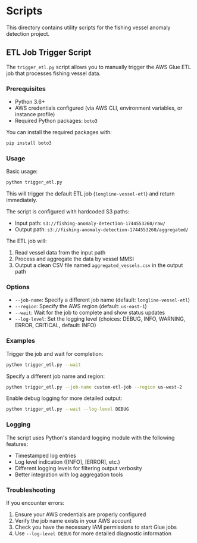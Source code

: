 # Scripts

This directory contains utility scripts for the fishing vessel anomaly detection project.

## ETL Job Trigger Script

The `trigger_etl.py` script allows you to manually trigger the AWS Glue ETL job that processes fishing vessel data.

### Prerequisites

- Python 3.6+
- AWS credentials configured (via AWS CLI, environment variables, or instance profile)
- Required Python packages: `boto3`

You can install the required packages with:

```bash
pip install boto3
```

### Usage

Basic usage:

```bash
python trigger_etl.py
```

This will trigger the default ETL job (`longline-vessel-etl`) and return immediately.

The script is configured with hardcoded S3 paths:
- Input path: `s3://fishing-anomaly-detection-1744553260/raw/`
- Output path: `s3://fishing-anomaly-detection-1744553260/aggregated/`

The ETL job will:
1. Read vessel data from the input path
2. Process and aggregate the data by vessel MMSI
3. Output a clean CSV file named `aggregated_vessels.csv` in the output path

### Options

- `--job-name`: Specify a different job name (default: `longline-vessel-etl`)
- `--region`: Specify the AWS region (default: `us-east-1`)
- `--wait`: Wait for the job to complete and show status updates
- `--log-level`: Set the logging level (choices: DEBUG, INFO, WARNING, ERROR, CRITICAL, default: INFO)

### Examples

Trigger the job and wait for completion:

```bash
python trigger_etl.py --wait
```

Specify a different job name and region:

```bash
python trigger_etl.py --job-name custom-etl-job --region us-west-2
```

Enable debug logging for more detailed output:

```bash
python trigger_etl.py --wait --log-level DEBUG
```

### Logging

The script uses Python's standard logging module with the following features:

- Timestamped log entries
- Log level indication ([INFO], [ERROR], etc.)
- Different logging levels for filtering output verbosity
- Better integration with log aggregation tools

### Troubleshooting

If you encounter errors:

1. Ensure your AWS credentials are properly configured
2. Verify the job name exists in your AWS account
3. Check you have the necessary IAM permissions to start Glue jobs
4. Use `--log-level DEBUG` for more detailed diagnostic information 